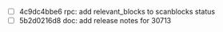 - [ ] 4c9dc4bbe6 rpc: add relevant_blocks to scanblocks status
- [ ] 5b2d0216d8 doc: add release notes for 30713